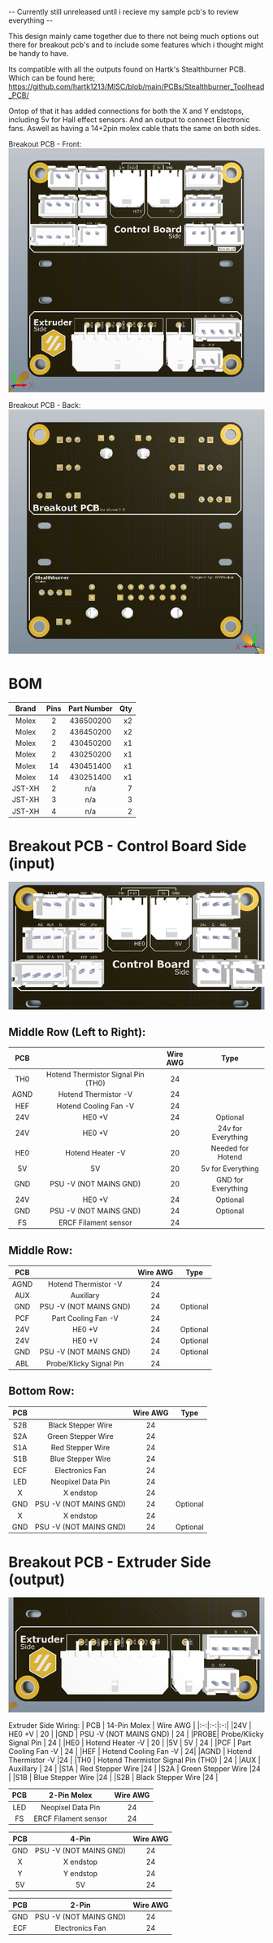 -- Currently still unreleased until i recieve my sample pcb's to review everything --

This design mainly came together due to there not being much options out there for breakout pcb's and to include some features which i thought might be handy to have.

Its compatible with all the outputs found on Hartk's Stealthburner PCB.
Which can be found here; https://github.com/hartk1213/MISC/blob/main/PCBs/Stealthburner_Toolhead_PCB/

Ontop of that it has added connections for both the X and Y endstops, including 5v for Hall effect sensors.
And an output to connect Electronic fans.
Aswell as having a 14+2pin molex cable thats the same on both sides.

Breakout PCB - Front:<br>
![](https://github.com/S95Sedan/Voron-Stuff/blob/main/Breakout%20PCB/images/BreakoutPCB_01.jpg)

Breakout PCB - Back:<br>
![](https://github.com/S95Sedan/Voron-Stuff/blob/main/Breakout%20PCB/images/BreakoutPCB_02.jpg)


# BOM
| Brand | Pins | Part Number | Qty |
| :------------: | :-:| :----:|------------: 
| Molex | 2 | 436500200 | x2 |
| Molex | 2 | 436450200 | x2 |
| Molex | 2 | 430450200 | x1 |
| Molex | 2 | 430250200 | x1 |
| Molex | 14 | 430451400 | x1 |
| Molex | 14 | 430251400 | x1 |
| JST-XH | 2 | n/a | 7 |
| JST-XH | 3 | n/a | 3 |
| JST-XH | 4 | n/a | 2 |

# Breakout PCB - Control Board Side (input)<br>
![](https://github.com/S95Sedan/Voron-Stuff/blob/main/Breakout%20PCB/images/BreakoutPCB_03.jpg)

## Middle Row  (Left to Right):
| PCB | | Wire AWG | Type |
|:-:|:-:|:-:|:-:|
|TH0  | Hotend Thermistor Signal Pin (TH0) | 24   |
|AGND | Hotend Thermistor -V |24   |
|HEF  | Hotend Cooling Fan -V |  24|
|24V  | HE0 +V | 24   | Optional |
|24V  | HE0 +V | 20   | 24v for Everything |
|HE0  | Hotend Heater -V | 20 | Needed for Hotend |
|5V   | 5V | 20   | 5v for Everything |
|GND  | PSU -V (NOT MAINS GND) | 20 | GND for Everything |
|24V  | HE0 +V | 24   | Optional |
|GND  | PSU -V (NOT MAINS GND) | 24 | Optional |
|FS   | ERCF Filament sensor |24  |


## Middle Row:
| PCB | | Wire AWG | Type |
|:-:|:-:|:-:|:-:|
|AGND | Hotend Thermistor -V |24   |
|AUX  | Auxillary |  24  |
|GND  | PSU -V (NOT MAINS GND) | 24   | Optional |
|PCF  | Part Cooling Fan -V | 24  |
|24V  | HE0 +V | 24   | Optional |
|24V  | HE0 +V | 24   | Optional |
|GND  | PSU -V (NOT MAINS GND) | 24   | Optional |
|ABL | Probe/Klicky Signal Pin | 24   |

## Bottom Row:
| PCB | | Wire AWG | Type |
|:-:|:-:|:-:|:-:|
|S2B  | Black Stepper Wire |24  |
|S2A  | Green Stepper Wire |24  |
|S1A  | Red Stepper Wire |24 |
|S1B  | Blue Stepper Wire |24  |
|ECF   | Electronics Fan |24  |
|LED  | Neopixel Data Pin |24  |
|X   | X endstop |24  |
|GND  | PSU -V (NOT MAINS GND) | 24   | Optional |
|X   | X endstop |24  |
|GND  | PSU -V (NOT MAINS GND) | 24   | Optional |

# Breakout PCB - Extruder Side (output)<br>
![](https://github.com/S95Sedan/Voron-Stuff/blob/main/Breakout%20PCB/images/BreakoutPCB_04.jpg)

Extruder Side Wiring:
| PCB | 14-Pin Molex | Wire AWG |
|:-:|:-:|:-:|
|24V  | HE0 +V | 20   |
|GND  | PSU -V (NOT MAINS GND) | 24   |
|PROBE| Probe/Klicky Signal Pin | 24   |
|HE0  | Hotend Heater -V | 20 |
|5V   | 5V | 24   |
|PCF  | Part Cooling Fan -V | 24  |
|HEF  | Hotend Cooling Fan -V |  24|
|AGND | Hotend Thermistor -V |24   |
|TH0  | Hotend Thermistor Signal Pin (TH0) | 24   |
|AUX  | Auxillary |  24  |
|S1A  | Red Stepper Wire |24 |
|S2A  | Green Stepper Wire |24  |
|S1B  | Blue Stepper Wire |24  |
|S2B  | Black Stepper Wire |24  |

| PCB | 2-Pin Molex | Wire AWG |
|:-:|:-:|:-:|
|LED  | Neopixel Data Pin |24  |
|FS   | ERCF Filament sensor |24  |

| PCB | 4-Pin | Wire AWG |
|:-:|:-:|:-:|
|GND  | PSU -V (NOT MAINS GND) | 24   |
|X   | X endstop |24  |
|Y  | Y endstop |24  |
|5V   | 5V | 24   |

| PCB | 2-Pin | Wire AWG |
|:-:|:-:|:-:|
|GND  | PSU -V (NOT MAINS GND) | 24   |
|ECF   | Electronics Fan |24  |


